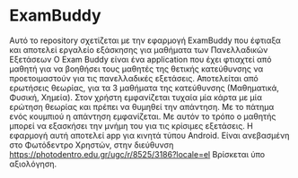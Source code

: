 # ExamBuddy
Αυτό το repository σχετίζεται με την εφαρμογή ExamBuddy που έφτιαξα και αποτελεί εργαλείο εξάσκησης για μαθήματα των Πανελλαδικών Εξετάσεων
Ο Exam Buddy είναι ένα application που έχει φτιαχτεί από μαθητή για να βοηθήσει τους μαθητές της θετικής κατεύθυνσης να προετοιμαστούν για τις πανελλαδικές εξετάσεις. Αποτελείται από ερωτήσεις θεωρίας, για τα 3 μαθήματα της κατεύθυνσης (Μαθηματικά, Φυσική, Χημεία). Στον χρήστη εμφανίζεται τυχαία μία κάρτα με μία ερώτηση θεωρίας και πρέπει να θυμηθεί την απάντηση. Με το πάτημα ενός κουμπιού η απάντηση εμφανίζεται. Με αυτόν το τρόπο ο μαθητής μπορεί να εξασκήσει την μνήμη του για τις κρίσιμες εξετάσεις.
Η εφαρμογή αυτή αποτελεί app για κινητά τύπου Android. Είναι ανεβασμένη στο Φωτόδεντρο Χρηστών, στην διεύθυνση 
https://photodentro.edu.gr/ugc/r/8525/3186?locale=el 
Βρίσκεται ύπο αξιολόγηση. 
